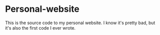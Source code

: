 Personal-website
================

This is the source code to my personal website. I know it's pretty bad, but it's also the first code I ever wrote.
